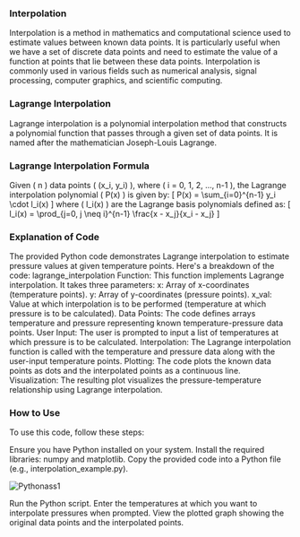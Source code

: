 
### Interpolation
Interpolation is a method in mathematics and computational science used to estimate values between known data points. It is particularly useful when we have a set of discrete data points and need to estimate the value of a function at points that lie between these data points. Interpolation is commonly used in various fields such as numerical analysis, signal processing, computer graphics, and scientific computing.
### Lagrange Interpolation
Lagrange interpolation is a polynomial interpolation method that constructs a polynomial function that passes through a given set of data points. It is named after the mathematician Joseph-Louis Lagrange.
### Lagrange Interpolation Formula
Given ( n ) data points ( (x_i, y_i) ), where ( i = 0, 1, 2, ..., n-1 ), the Lagrange interpolation polynomial ( P(x) ) is given by:
[ P(x) = \sum_{i=0}^{n-1} y_i \cdot l_i(x) ]
where ( l_i(x) ) are the Lagrange basis polynomials defined as:
[ l_i(x) = \prod_{j=0, j \neq i}^{n-1} \frac{x - x_j}{x_i - x_j} ]
### Explanation of Code
The provided Python code demonstrates Lagrange interpolation to estimate pressure values at given temperature points. Here's a breakdown of the code:
lagrange_interpolation Function: This function implements Lagrange interpolation. It takes three parameters:
x: Array of x-coordinates (temperature points).
y: Array of y-coordinates (pressure points).
x_val: Value at which interpolation is to be performed (temperature at which pressure is to be calculated).
Data Points: The code defines arrays temperature and pressure representing known temperature-pressure data points.
User Input: The user is prompted to input a list of temperatures at which pressure is to be calculated.
Interpolation: The Lagrange interpolation function is called with the temperature and pressure data along with the user-input temperature points.
Plotting: The code plots the known data points as dots and the interpolated points as a continuous line.
Visualization: The resulting plot visualizes the pressure-temperature relationship using Lagrange interpolation.
### How to Use
To use this code, follow these steps:

Ensure you have Python installed on your system.
Install the required libraries: numpy and matplotlib.
Copy the provided code into a Python file (e.g., interpolation_example.py).

![Pythonass1](https://github.com/divyaansh0105/ComputationalPython/assets/158050858/86490541-1876-4d07-b841-bdbb212e86fa)

Run the Python script.
Enter the temperatures at which you want to interpolate pressures when prompted.
View the plotted graph showing the original data points and the interpolated points.
